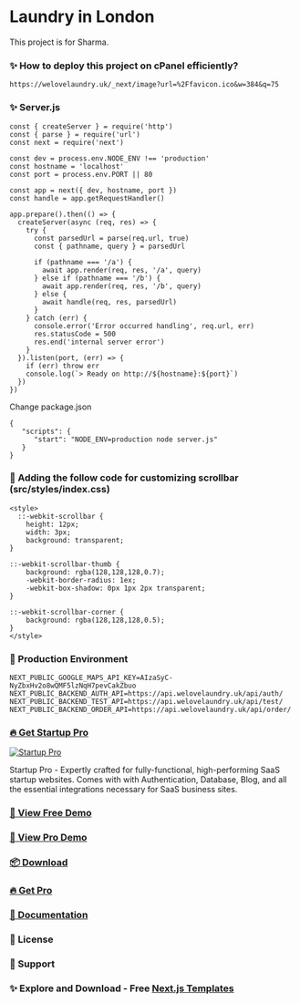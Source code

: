 # Laundry in London

This project is for Sharma.

### ✨ How to deploy this project on cPanel efficiently?
```
https://welovelaundry.uk/_next/image?url=%2Ffavicon.ico&w=384&q=75
```

### ✨ Server.js
```
const { createServer } = require('http')
const { parse } = require('url')
const next = require('next')

const dev = process.env.NODE_ENV !== 'production'
const hostname = 'localhost'
const port = process.env.PORT || 80

const app = next({ dev, hostname, port })
const handle = app.getRequestHandler()

app.prepare().then(() => {
  createServer(async (req, res) => {
    try {
      const parsedUrl = parse(req.url, true)
      const { pathname, query } = parsedUrl

      if (pathname === '/a') {
        await app.render(req, res, '/a', query)
      } else if (pathname === '/b') {
        await app.render(req, res, '/b', query)
      } else {
        await handle(req, res, parsedUrl)
      }
    } catch (err) {
      console.error('Error occurred handling', req.url, err)
      res.statusCode = 500
      res.end('internal server error')
    }
  }).listen(port, (err) => {
    if (err) throw err
    console.log(`> Ready on http://${hostname}:${port}`)
  })
})
```
Change package.json
```
{
   "scripts": {
      "start": "NODE_ENV=production node server.js"
   }
}
```

### 🙌 Adding the follow code for customizing scrollbar (src/styles/index.css)
```
<style>
  ::-webkit-scrollbar {
    height: 12px;
    width: 3px;
    background: transparent;
}

::-webkit-scrollbar-thumb {
    background: rgba(128,128,128,0.7);
    -webkit-border-radius: 1ex;
    -webkit-box-shadow: 0px 1px 2px transparent;
}

::-webkit-scrollbar-corner {
    background: rgba(128,128,128,0.5);
}
</style>
```
### 🙌 Production Environment
```
NEXT_PUBLIC_GOOGLE_MAPS_API_KEY=AIzaSyC-NyZbxHv2o8wQMF5lzNqH7pevCakZbuo
NEXT_PUBLIC_BACKEND_AUTH_API=https://api.welovelaundry.uk/api/auth/
NEXT_PUBLIC_BACKEND_TEST_API=https://api.welovelaundry.uk/api/test/
NEXT_PUBLIC_BACKEND_ORDER_API=https://api.welovelaundry.uk/api/order/
```

### [🔥 Get Startup Pro](https://nextjstemplates.com/templates/saas-starter-startup)

[![Startup Pro](https://raw.githubusercontent.com/NextJSTemplates/startup-nextjs/main/startup-pro.webp)](https://nextjstemplates.com/templates/saas-starter-startup)

Startup Pro - Expertly crafted for fully-functional, high-performing SaaS startup websites. Comes with with Authentication, Database, Blog, and all the essential integrations necessary for SaaS business sites.


### [🚀 View Free Demo](https://startup.nextjstemplates.com/)

### [🚀 View Pro Demo](https://startup-pro.nextjstemplates.com/)

### [📦 Download](https://nextjstemplates.com/templates/startup)

### [🔥 Get Pro](https://nextjstemplates.com/templates/saas-starter-startup)

### [🔌 Documentation](https://nextjstemplates.com/docs)


### 📄 License


### 💜 Support


### ✨ Explore and Download - Free [Next.js Templates](https://nextjstemplates.com)
